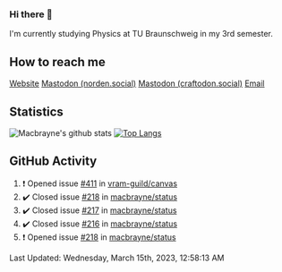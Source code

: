 ### Hi there 👋
I'm currently studying Physics at TU Braunschweig in my 3rd semester.

## How to reach me
[Website](https://florentin-schleuss.de)
<a rel="me" href="https://norden.social/@florentin">Mastodon (norden.social)</a>
<a rel="me" href="https://craftodon.social/@frodolon">Mastodon (craftodon.social)</a>
[Email](mailto:hello@macbrayne.de)

## Statistics
![Macbrayne's github stats](https://github-readme-stats.vercel.app/api?username=macbrayne&count_private=true&show_icons=true&hide_rank=true&custom_title=macbrayne's%20GitHub%20Stats)
[![Top Langs](https://github-readme-stats.vercel.app/api/top-langs/?username=macbrayne&exclude_repo=liftron&layout=compact)](https://github.com/anuraghazra/github-readme-stats)
## GitHub Activity

<!--RECENT_ACTIVITY:start-->
1. ❗️ Opened issue [#411](https://github.com/vram-guild/canvas/issues/411) in [vram-guild/canvas](https://github.com/vram-guild/canvas)
2. ✔️ Closed issue [#218](https://github.com/macbrayne/status/issues/218) in [macbrayne/status](https://github.com/macbrayne/status)
3. ✔️ Closed issue [#217](https://github.com/macbrayne/status/issues/217) in [macbrayne/status](https://github.com/macbrayne/status)
4. ✔️ Closed issue [#216](https://github.com/macbrayne/status/issues/216) in [macbrayne/status](https://github.com/macbrayne/status)
5. ❗️ Opened issue [#218](https://github.com/macbrayne/status/issues/218) in [macbrayne/status](https://github.com/macbrayne/status)
<!--RECENT_ACTIVITY:end-->

<!--RECENT_ACTIVITY:last_update-->
Last Updated: Wednesday, March 15th, 2023, 12:58:13 AM
<!--RECENT_ACTIVITY:last_update_end-->


<!--
**macbrayne/macbrayne** is a ✨ _special_ ✨ repository because its `README.md` (this file) appears on your GitHub profile.

Here are some ideas to get you started:

- 🔭 I’m currently working on ...
- 🌱 I’m currently learning ...
- 👯 I’m looking to collaborate on ...
- 🤔 I’m looking for help with ...
- 💬 Ask me about ...
- 📫 How to reach me: ...
- 😄 Pronouns: ...
- ⚡ Fun fact: ...
-->

